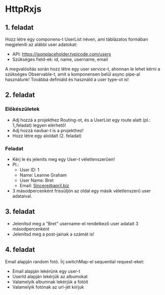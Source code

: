 # HttpRxjs

## 1. feladat

Hozz létre egy componens-t UserList néven, ami táblázatos formában megjeleníti az alábbi user adatokat:

- API: https://jsonplaceholder.typicode.com/users
- Szükséges field-ek: id, name, username, email

A megvalósítás során hozz létre egy user service-t, ahonnan le lehet kérni a szükséges Observable-t, amit
a komponensen belül async pipe-al használunk! 
Továbbá definiáld és használd a user type-ot is!

## 2. feladat

### Előkészületek
- Adj hozzá a projekthez Routing-ot, és a UserList egy route alatt (pl.: 1_feladat) legyen elérhető!
- Adj hozzá navbar-t is a projekthez!
- Hozz létre egy aloldalt (2. feladat)

### Feladat
- Kérj le és jeleníts meg egy User-t véletlenszerűen!
- Pl.:
  - User ID: 1
  - Name: Leanne Graham
  - User Name: Bret
  - Email: Sincere@april.biz
- 3 másodpercenként frissüljön az oldal egy másik véletlenszerű user adataival.

## 3. feladat

- Jelenítsd meg a "Bret" username-el rendelkező user adatait 3 másodpercenként
- Jelenítsd meg a post-jainak a számát is!

## 4. feladat

Email alapján random fotó. Írj switchMap-el sequential request-eket:

- Email alapján lekérünk egy user-t
- UserId alapján lekérjük az albumokat
- Valamelyik albumnak lekérjük a fotóit
- Valamelyik fotónak az url-jét kiírjuk